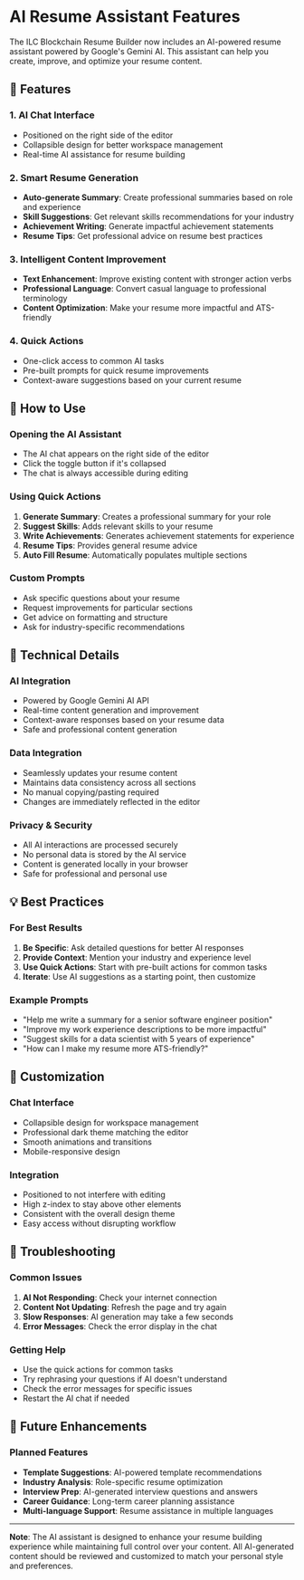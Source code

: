 # AI Resume Assistant Features

The ILC Blockchain Resume Builder now includes an AI-powered resume assistant powered by Google's Gemini AI. This assistant can help you create, improve, and optimize your resume content.

## 🚀 Features

### 1. **AI Chat Interface**
- Positioned on the right side of the editor
- Collapsible design for better workspace management
- Real-time AI assistance for resume building

### 2. **Smart Resume Generation**
- **Auto-generate Summary**: Create professional summaries based on role and experience
- **Skill Suggestions**: Get relevant skills recommendations for your industry
- **Achievement Writing**: Generate impactful achievement statements
- **Resume Tips**: Get professional advice on resume best practices

### 3. **Intelligent Content Improvement**
- **Text Enhancement**: Improve existing content with stronger action verbs
- **Professional Language**: Convert casual language to professional terminology
- **Content Optimization**: Make your resume more impactful and ATS-friendly

### 4. **Quick Actions**
- One-click access to common AI tasks
- Pre-built prompts for quick resume improvements
- Context-aware suggestions based on your current resume

## 🎯 How to Use

### **Opening the AI Assistant**
- The AI chat appears on the right side of the editor
- Click the toggle button if it's collapsed
- The chat is always accessible during editing

### **Using Quick Actions**
1. **Generate Summary**: Creates a professional summary for your role
2. **Suggest Skills**: Adds relevant skills to your resume
3. **Write Achievements**: Generates achievement statements for experience
4. **Resume Tips**: Provides general resume advice
5. **Auto Fill Resume**: Automatically populates multiple sections

### **Custom Prompts**
- Ask specific questions about your resume
- Request improvements for particular sections
- Get advice on formatting and structure
- Ask for industry-specific recommendations

## 🔧 Technical Details

### **AI Integration**
- Powered by Google Gemini AI API
- Real-time content generation and improvement
- Context-aware responses based on your resume data
- Safe and professional content generation

### **Data Integration**
- Seamlessly updates your resume content
- Maintains data consistency across all sections
- No manual copying/pasting required
- Changes are immediately reflected in the editor

### **Privacy & Security**
- All AI interactions are processed securely
- No personal data is stored by the AI service
- Content is generated locally in your browser
- Safe for professional and personal use

## 💡 Best Practices

### **For Best Results**
1. **Be Specific**: Ask detailed questions for better AI responses
2. **Provide Context**: Mention your industry and experience level
3. **Use Quick Actions**: Start with pre-built actions for common tasks
4. **Iterate**: Use AI suggestions as a starting point, then customize

### **Example Prompts**
- "Help me write a summary for a senior software engineer position"
- "Improve my work experience descriptions to be more impactful"
- "Suggest skills for a data scientist with 5 years of experience"
- "How can I make my resume more ATS-friendly?"

## 🎨 Customization

### **Chat Interface**
- Collapsible design for workspace management
- Professional dark theme matching the editor
- Smooth animations and transitions
- Mobile-responsive design

### **Integration**
- Positioned to not interfere with editing
- High z-index to stay above other elements
- Consistent with the overall design theme
- Easy access without disrupting workflow

## 🚨 Troubleshooting

### **Common Issues**
1. **AI Not Responding**: Check your internet connection
2. **Content Not Updating**: Refresh the page and try again
3. **Slow Responses**: AI generation may take a few seconds
4. **Error Messages**: Check the error display in the chat

### **Getting Help**
- Use the quick actions for common tasks
- Try rephrasing your questions if AI doesn't understand
- Check the error messages for specific issues
- Restart the AI chat if needed

## 🔮 Future Enhancements

### **Planned Features**
- **Template Suggestions**: AI-powered template recommendations
- **Industry Analysis**: Role-specific resume optimization
- **Interview Prep**: AI-generated interview questions and answers
- **Career Guidance**: Long-term career planning assistance
- **Multi-language Support**: Resume assistance in multiple languages

---

**Note**: The AI assistant is designed to enhance your resume building experience while maintaining full control over your content. All AI-generated content should be reviewed and customized to match your personal style and preferences.
